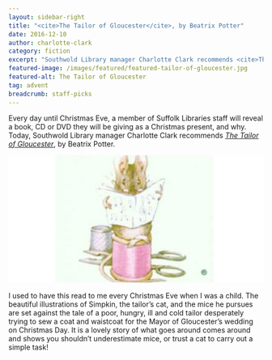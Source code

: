 ```yaml
---
layout: sidebar-right
title: "<cite>The Tailor of Gloucester</cite>, by Beatrix Potter"
date: 2016-12-10
author: charlotte-clark
category: fiction
excerpt: "Southwold Library manager Charlotte Clark recommends <cite>The Tailor of Gloucester</cite>, by Beatrix Potter."
featured-image: /images/featured/featured-tailor-of-gloucester.jpg
featured-alt: The Tailor of Gloucester
tag: advent
breadcrumb: staff-picks
---
```


Every day until Christmas Eve, a member of Suffolk Libraries staff will reveal a book, CD or DVD they will be giving as a Christmas present, and why. Today, Southwold Library manager Charlotte Clark recommends <a href="https://suffolk.spydus.co.uk/cgi-bin/spydus.exe/ENQ/OPAC/BIBENQ?BRN=209150"><cite>The Tailor of Gloucester</cite></a>, by Beatrix Potter.

![The Tailor of Gloucester](/images/featured/featured-tailor-of-gloucester.jpg)

I used to have this read to me every Christmas Eve when I was a child.  The beautiful illustrations of Simpkin, the tailor’s cat, and the mice he pursues are set against the tale of a poor, hungry, ill and cold tailor desperately trying to sew a coat and waistcoat for the Mayor of Gloucester’s wedding on Christmas Day.  It is a lovely story of what goes around comes around and shows you shouldn’t underestimate mice, or trust a cat to carry out a simple task!
